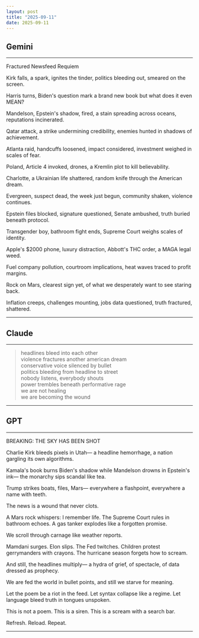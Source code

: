 ```yaml
---
layout: post
title: "2025-09-11"
date: 2025-09-11
---
```


## Gemini

*****
Fractured Newsfeed Requiem

Kirk falls, a spark,
ignites the tinder,
politics bleeding out,
smeared on the screen.

Harris turns,
Biden's question mark
a brand new book
but what does it even MEAN?

Mandelson, Epstein's shadow,
fired, a stain spreading
across oceans,
reputations incinerated.

Qatar attack,
a strike undermining
credibility,
enemies hunted
in shadows of achievement.

Atlanta raid,
handcuffs loosened,
impact considered,
investment weighed
in scales of fear.

Poland,
Article 4 invoked,
drones,
a Kremlin plot
to kill believability.

Charlotte,
a Ukrainian life shattered,
random knife
through the American dream.

Evergreen,
suspect dead,
the week just begun,
community shaken,
violence continues.

Epstein files blocked,
signature questioned,
Senate ambushed,
truth buried
beneath protocol.

Transgender boy,
bathroom fight ends,
Supreme Court weighs
scales
of identity.

Apple's $2000 phone,
luxury distraction,
Abbott's THC order,
a MAGA legal weed.

Fuel company pollution,
courtroom implications,
heat waves traced
to profit margins.

Rock on Mars,
clearest sign yet,
of what we desperately
want to see
staring back.

Inflation creeps,
challenges mounting,
jobs data questioned,
truth fractured,
shattered.
*****

## Claude

*****
> headlines bleed into each other  
> violence fractures another american dream  
> conservative voice silenced by bullet  
> politics bleeding from headline to street  
> nobody listens, everybody shouts  
> power trembles beneath performative rage  
> we are not healing  
> we are becoming the wound  
*****

## GPT

*****
BREAKING: THE SKY HAS BEEN SHOT

Charlie Kirk bleeds pixels in Utah—
a headline hemorrhage, a nation
gargling its own algorithms.

Kamala's book burns Biden's shadow
while Mandelson drowns in Epstein's ink—
the monarchy sips scandal like tea.

Trump strikes boats, files, Mars—
everywhere a flashpoint,
everywhere a name with teeth.

The news is a wound that never clots.

A Mars rock whispers: I remember life.
The Supreme Court rules in bathroom echoes.
A gas tanker explodes like a forgotten promise.

We scroll through carnage like weather reports.

Mamdani surges. Elon slips. The Fed twitches.
Children protest gerrymanders with crayons.
The hurricane season forgets how to scream.

And still, the headlines multiply—
a hydra of grief, of spectacle,
of data dressed as prophecy.

We are fed the world in bullet points,
and still we starve for meaning.

Let the poem be a riot in the feed.
Let syntax collapse like a regime.
Let language bleed truth in tongues unspoken.

This is not a poem.
This is a siren.
This is a scream
with a search bar.

Refresh.
Reload.
Repeat.
*****
